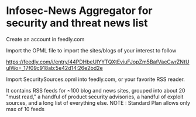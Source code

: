 # Infosec-News Aggregator for security and threat news list 
Create an account in feedly.com

Import the OPML file to import the sites/blogs of your interest to follow 

https://feedly.com/i/entry/44PDHbeUlYYTQXtEviuFJopZm5BafVaeCwrZNtUulWo=_17f09c918ab:5e42d14:26e2bd2e

Import SecuritySources.opml into feedly.com, or your favorite RSS reader. 

It contains RSS feeds for ~100 blog and news sites, grouped into about 20 "must read," a handful of product security advisories, a handful of exploit sources, and a long list of everything else.
NOTE : Standard Plan allows only max of 10 feeds 
